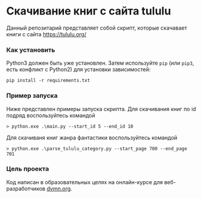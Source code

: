 # Скачивание книг с сайта tululu

Данный репозитарий представляет собой скрипт, которые скачавает книги с сайта https://tululu.org/

### Как установить

Python3 должен быть уже установлен. 
Затем используйте `pip` (или `pip3`, есть конфликт с Python2) для установки зависимостей:
```
pip install -r requirements.txt
```

### Пример запуска

Ниже представлен примеры запуска скрипта.
Для скачивания книг по id подряд воспользуйтесь командой
```commandline
> python.exe .\main.py --start_id 5 --end_id 10   
```
Для скачиваня книг жанра фантастики воспользуйтесь командой
```commandline
> python.exe .\parse_tululu_category.py --start_page 700 --end_page 701 
```

### Цель проекта

Код написан в образовательных целях на онлайн-курсе для веб-разработчиков [dvmn.org](https://dvmn.org/).